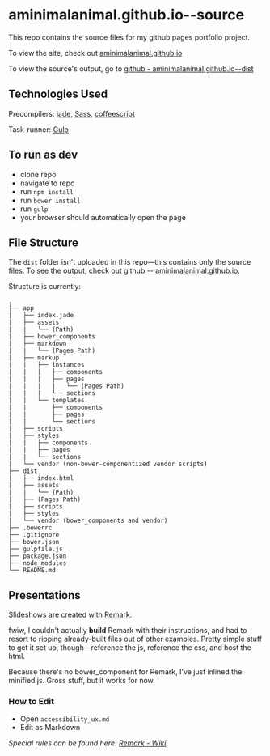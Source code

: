 # aminimalanimal.github.io--source

This repo contains the source files for my github pages portfolio project.

To view the site, check out [aminimalanimal.github.io](http://aminimalanimal.github.io)

To view the source's output, go to [github - aminimalanimal.github.io--dist](https://github.com/aminimalanimal/aminimalanimal.github.io)

## Technologies Used

Precompilers: [jade](http://jade-lang.com), [Sass](http://sass-lang.com), [coffeescript](http://coffeescript.org)

Task-runner: [Gulp](http://gulpjs.com)

## To run as dev
- clone repo
- navigate to repo
- run `npm install`
- run `bower install`
- run `gulp`
- your browser should automatically open the page

## File Structure
The `dist` folder isn't uploaded in this repo—this contains only the source files. To see the output, check out [github -- aminimalanimal.github.io](https://github.com/aminimalanimal/aminimalanimal.github.io).

Structure is currently:

	.
	├── app
	|	├── index.jade
	|	├── assets
	|	|	└── (Path)
	|	├── bower_components
	|	├── markdown
	|	|	└── (Pages Path)
	|	├── markup
	|	|	├── instances
	|	|	|	├── components
	|	|	|	├── pages
	|	|	|	|	└── (Pages Path)
	|	|	|	└── sections
	|	|	└── templates
	|	|		├── components
	|	|		├── pages
	|	|		└── sections
	|	├── scripts
	|	├── styles
	|	|	├── components
	|	|	├── pages
	|	|	└── sections
	|	└── vendor (non-bower-componentized vendor scripts)
	├── dist
	|	├── index.html
	|	├── assets
	|	|	└── (Path)
	|	├── (Pages Path)
	|	├── scripts
	|	├── styles
	|	└── vendor (bower_components and vendor)
	├── .bowerrc
	├── .gitignore
	├── bower.json
	├── gulpfile.js
	├── package.json
	├── node_modules
	└── README.md


## Presentations

Slideshows are created with [Remark](https://github.com/gnab/remark).

fwiw, I couldn't actually **build** Remark with their instructions, and had to resort to ripping already-built files out of other examples. Pretty simple stuff to get it set up, though—reference the js, reference the css, and host the html.

Because there's no bower_component for Remark, I've just inlined the minified js. Gross stuff, but it works for now.

### How to Edit

- Open `accessibility_ux.md`
- Edit as Markdown

_Special rules can be found here: [Remark - Wiki](https://github.com/gnab/remark/wiki)_.